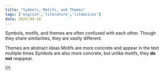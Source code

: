 ```yaml
---
title: "Symbols, Motifs, and Themes"
tags: ['english','literature','litdevices']
date: 2023-04-10
---
```


Symbols, motifs, and themes are often confused with each other. Though they share similarities, they are vastly different.

Themes are abstract ideas
Motifs are more concrete and appear in the text multiple times
Symbols are also more concrete, but unlike motifs, they **do not** reappear.

(?)